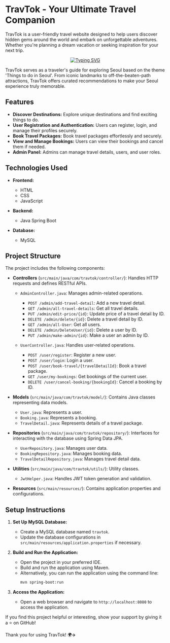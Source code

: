 # TravTok - Your Ultimate Travel Companion

TravTok is a user-friendly travel website designed to help users discover hidden gems around the world and embark on unforgettable adventures. Whether you're planning a dream vacation or seeking inspiration for your next trip.



<p align="center">
  <a href="https://git.io/typing-svg"><img src="https://readme-typing-svg.demolab.com?font=Fira+Code&size=24&pause=1000&color=F75C7E&center=true&width=435&lines=TravTok;Things to Do in Seoul" alt="Typing SVG" /></a>
</p>

TravTok serves as a traveler's guide for exploring Seoul based on the theme 'Things to do in Seoul'. From iconic landmarks to off-the-beaten-path attractions, TravTok offers curated recommendations to make your Seoul experience truly memorable.

## Features

- **Discover Destinations:** Explore unique destinations and find exciting things to do.
- **User Registration and Authentication:** Users can register, login, and manage their profiles securely.
- **Book Travel Packages:** Book travel packages effortlessly and securely.
- **View and Manage Bookings:** Users can view their bookings and cancel them if needed.
- **Admin Panel:** Admins can manage travel details, users, and user roles.

## Technologies Used

- **Frontend:**
  - HTML
  - CSS
  - JavaScript

- **Backend:**
  - Java Spring Boot

- **Database:**
  - MySQL

## Project Structure

The project includes the following components:

- **Controllers** (`src/main/java/com/travtok/controller/`): Handles HTTP requests and defines RESTful APIs.

  - `AdminController.java`: Manages admin-related operations.
    - `POST /admin/add-travel-detail`: Add a new travel detail.
    - `GET /admin/all-travel-details`: Get all travel details.
    - `PUT /admin/edit-price/{id}`: Update price of a travel detail by ID.
    - `DELETE /admin/delete/{id}`: Delete a travel detail by ID.
    - `GET /admin/all-User`: Get all users.
    - `DELETE /admin/DeleteUser/{id}`: Delete a user by ID.
    - `PUT /admin/make-admin/{id}`: Make a user an admin by ID.

  - `UserController.java`: Handles user-related operations.
    - `POST /user/register`: Register a new user.
    - `POST /user/login`: Login a user.
    - `POST /user/book-travel/{travelDetailId}`: Book a travel package.
    - `GET /user/my-bookings`: Get bookings of the current user.
    - `DELETE /user/cancel-booking/{bookingId}`: Cancel a booking by ID.

- **Models** (`src/main/java/com/travtok/model/`): Contains Java classes representing data models.

  - `User.java`: Represents a user.
  - `Booking.java`: Represents a booking.
  - `TravelDetail.java`: Represents details of a travel package.

- **Repositories** (`src/main/java/com/travtok/repository/`): Interfaces for interacting with the database using Spring Data JPA.

  - `UserRepository.java`: Manages user data.
  - `BookingRepository.java`: Manages booking data.
  - `TravelDetailRepository.java`: Manages travel detail data.

- **Utilities** (`src/main/java/com/travtok/utils/`): Utility classes.

  - `JwtHelper.java`: Handles JWT token generation and validation.

- **Resources** (`src/main/resources/`): Contains application properties and configurations.


## Setup Instructions

1. **Set Up MySQL Database:**
   - Create a MySQL database named `travtok`.
   - Update the database configurations in `src/main/resources/application.properties` if necessary.

2. **Build and Run the Application:**
   - Open the project in your preferred IDE.
   - Build and run the application using Maven.
   - Alternatively, you can run the application using the command line:
     ```bash
     mvn spring-boot:run
     ```

3. **Access the Application:**
   - Open a web browser and navigate to `http://localhost:8080` to access the application.



If you find this project helpful or interesting, show your support by giving it a ⭐️ on GitHub!

Thank you for using TravTok! 🌍✈️
